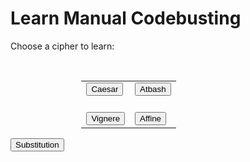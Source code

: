 <style>
  @import url('https://fonts.googleapis.com/css2?family=Dosis&display=swap');
  
  .borderless tbody tr td, .borderless tbody tr th, .borderless thead tr th {
    border: none;
    }
</style>
<html>
<head>
    <title>Learn</title>
</head>
<body>
<h1>Learn Manual Codebusting</h1>

<p>Choose a cipher to learn:</p>
    <title>Button</title>
<body>
<br>
<table class='table borderless' style="width: 55%; margin-left: auto; margin-right: auto">
  <tr>
    <td><div class="text-center">
        <a href="{{ site.baseurl }}/caesarLearn">
            <button>Caesar</button>
        </a>
    <br>
    <br>
    </div></td>
    <td>    <div class="text-center">
        <a href="{{ site.baseurl }}/atbashLearn">
            <button>Atbash</button>
        </a>
    <br>
    <br>
    </div></td>
  </tr>
  <tr>
    <td><div class="text-center">
        <a href="{{ site.baseurl }}/vigenereLearn">
            <button>Vignere</button>
        </a>
    <br>
    </div></td>
    <td><div class="text-center">
        <a href="{{ site.baseurl }}/affineLearn">
            <button>Affine</button>
        </a>
    <br>
    </div></td>
  </tr>
</table>
    <div class="text-center">
        <a href="{{ site.baseurl }}/substitutionLearn">
            <button>Substitution</button>
        </a>
    </div>
</body>
